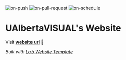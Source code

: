 
  ![on-push](../../actions/workflows/on-push.yaml/badge.svg)
  ![on-pull-request](../../actions/workflows/on-pull-request.yaml/badge.svg)
  ![on-schedule](../../actions/workflows/on-schedule.yaml/badge.svg)

  # UAlbertaVISUAL's Website

  Visit **[website url](#)** 🚀

  _Built with [Lab Website Template](https://greene-lab.gitbook.io/lab-website-template-docs)_
